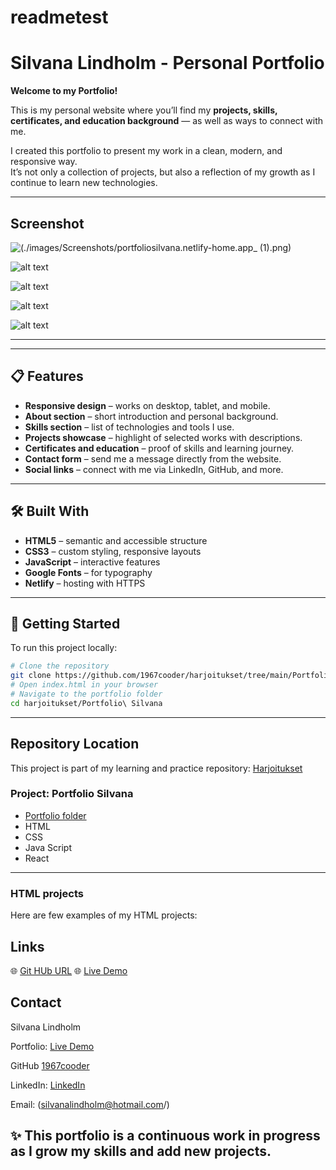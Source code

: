 # readmetest
# Silvana Lindholm - Personal Portfolio

**Welcome to my Portfolio!** 

This is my personal website where you’ll find my **projects, skills, certificates, and education background** — as well as ways to connect with me.  

I created this portfolio to present my work in a clean, modern, and responsive way.  
It’s not only a collection of projects, but also a reflection of my growth as I continue to learn new technologies.

------

## Screenshot

![(./images/Screenshots/portfoliosilvana.netlify-home.app_ (1).png)](<images/Screenshots/portfoliosilvana.netlify-home.app_ (1).png>)

![alt text](images/Screenshots/portfoliosilvana.netlify.app_projects.png)

![alt text](images/Screenshots/portfoliosilvana.netlify.app_contact.png)

![alt text](images/Screenshots/portfoliosilvana.netlify.app_html_css.png)

![alt text](<images/Screenshots/portfoliosilvana.netlify.app_projects(iPhone 12 Pro).png>)

------



----

## 📋 Features

- **Responsive design** – works on desktop, tablet, and mobile.
- **About section** – short introduction and personal background.
- **Skills section** – list of technologies and tools I use.
- **Projects showcase** – highlight of selected works with descriptions.
- **Certificates and education** – proof of skills and learning journey.
- **Contact form** – send me a message directly from the website.
- **Social links** – connect with me via LinkedIn, GitHub, and more.

---

## 🛠️ Built With

- **HTML5** – semantic and accessible structure
- **CSS3** – custom styling, responsive layouts
- **JavaScript** – interactive features
- **Google Fonts** – for typography
- **Netlify** – hosting with HTTPS

---

## 🚀 Getting Started

To run this project locally:

```bash
# Clone the repository
git clone https://github.com/1967cooder/harjoitukset/tree/main/Portfolio%20Silvana
# Open index.html in your browser
# Navigate to the portfolio folder
cd harjoitukset/Portfolio\ Silvana
```
-------
## Repository Location

This project is part of my learning and practice repository:
[Harjoitukset](https://github.com/1967cooder/harjoitukset)

### Project: Portfolio Silvana
- [Portfolio folder](https://github.com/1967cooder/harjoitukset/tree/main/Portfolio%20Silvana)
- HTML
- CSS
- Java Script 
- React
-----

### HTML projects
Here are few examples of my HTML projects:






## Links

🌐 [Git HUb URL](https://github.com/1967cooder/harjoitukset/tree/main/Portfolio%20Silvana/)
🌐 [Live Demo](https://portfoliosilvana.netlify.app/)


## Contact

Silvana Lindholm

Portfolio: [Live Demo](https://portfoliosilvana.netlify.app/)

GitHub [1967cooder](https://github.com/1967cooder)

LinkedIn: [LinkedIn](https://linkedin.com/in/silvanalindholm/)

Email: (silvanalindholm@hotmail.com/)

## ✨ This portfolio is a continuous work in progress as I grow my skills and add new projects.